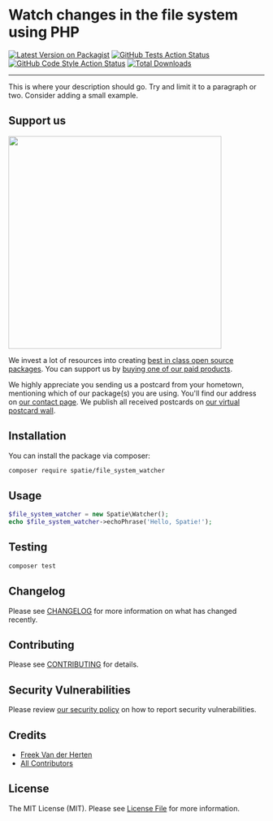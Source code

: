 # Watch changes in the file system using PHP

[![Latest Version on Packagist](https://img.shields.io/packagist/v/spatie/file_system_watcher.svg?style=flat-square)](https://packagist.org/packages/spatie/file_system_watcher)
[![GitHub Tests Action Status](https://img.shields.io/github/workflow/status/spatie/file_system_watcher/run-tests?label=tests)](https://github.com/spatie/file_system_watcher/actions?query=workflow%3ATests+branch%3Amaster)
[![GitHub Code Style Action Status](https://img.shields.io/github/workflow/status/spatie/file_system_watcher/Check%20&%20fix%20styling?label=code%20style)](https://github.com/spatie/file_system_watcher/actions?query=workflow%3A"Check+%26+fix+styling"+branch%3Amaster)
[![Total Downloads](https://img.shields.io/packagist/dt/spatie/file_system_watcher.svg?style=flat-square)](https://packagist.org/packages/spatie/file_system_watcher)

---

This is where your description should go. Try and limit it to a paragraph or two. Consider adding a small example.

## Support us

[<img src="https://github-ads.s3.eu-central-1.amazonaws.com/file-system-watcher.jpg?t=1" width="419px" />](https://spatie.be/github-ad-click/file-system-watcher)

We invest a lot of resources into creating [best in class open source packages](https://spatie.be/open-source). You can support us by [buying one of our paid products](https://spatie.be/open-source/support-us).

We highly appreciate you sending us a postcard from your hometown, mentioning which of our package(s) you are using. You'll find our address on [our contact page](https://spatie.be/about-us). We publish all received postcards on [our virtual postcard wall](https://spatie.be/open-source/postcards).

## Installation

You can install the package via composer:

```bash
composer require spatie/file_system_watcher
```

## Usage

```php
$file_system_watcher = new Spatie\Watcher();
echo $file_system_watcher->echoPhrase('Hello, Spatie!');
```

## Testing

```bash
composer test
```

## Changelog

Please see [CHANGELOG](CHANGELOG.md) for more information on what has changed recently.

## Contributing

Please see [CONTRIBUTING](.github/CONTRIBUTING.md) for details.

## Security Vulnerabilities

Please review [our security policy](../../security/policy) on how to report security vulnerabilities.

## Credits

- [Freek Van der Herten](https://github.com/freekmurze)
- [All Contributors](../../contributors)

## License

The MIT License (MIT). Please see [License File](LICENSE.md) for more information.

